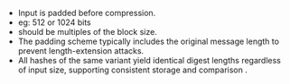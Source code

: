 - Input is padded before compression.
- eg: 512 or 1024 bits
- should be multiples of the block size.
- The padding scheme typically includes the original message length to prevent length-extension attacks.
- All hashes of the same variant yield identical digest lengths regardless of input size, supporting consistent storage and comparison .
